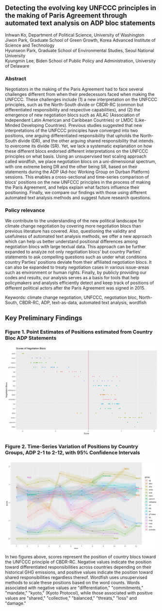 
## Detecting the evolving key UNFCCC principles in the making of Paris Agreement through automated text analysis on ADP bloc statements  

Inhwan Ko, Department of Political Science, University of Washington  
Jiwon Park, Graduate School of Green Growth, Korea Advanced Institute of Science and Technology  
Hyunseon Park, Graduate School of Environmental Studies, Seoul National University  
Kyungmin Lee, Biden School of Public Policy and Administration, University of Delaware  
 
### Abstract  

Negotiators in the making of the Paris Agreement had to face several challenges different from when their predecessors faced when making the UNFCCC. These challenges include (1) a new interpretation on the UNFCCC principles, such as the North-South divide or CBDR-RC (common but differentiated responsibility and respective capabilities), and (2) the emergence of new negotiation blocs such as AILAC (Association of Independent Latin American and Caribbean Countries) or LMDC (Like-Minded Developing Countries). Previous studies suggested that new interpretations of the UNFCCC principles have converged into two positions, one arguing differentiated responsibility that upholds the North-South divide (DR), and the other arguing shared responsibility that intends to overcome its divide (SR). Yet, we lack a systematic explanation on how these different blocs endorsed different interpretations on the UNFCCC principles on what basis. Using an unsupervised text scaling approach called wordfish, we place negotiation blocs on a uni-dimensional spectrum, with one extreme being DR and the other being SR, based on their statements during the ADP (Ad-hoc Working Group on Durban Platform) sessions. This enables a cross-sectional and time-series comparison of blocs’ positions on the new UNFCCC principles in the process of making the Paris Agreement, and helps explain what factors influence their positioning. Finally, we compare our findings with those using different automated text analysis methods and suggest future research questions.   

### Policy relevance  

We contribute to the understanding of the new political landscape for climate change negotiation by covering more negotiation blocs than previous literature has covered. Also, questioning the validity and usefulness of automated text analysis methods, we offer a new approach which can help us better understand positional differences among negotiation blocs with large textual data. This approach can be further expanded to analyze not only negotiation blocs’ but country Parties’ statements to ask compelling questions such as under what conditions country Parties’ positions deviate from their affiliated negotiation blocs. It can also be expanded to treaty negotiation cases in various issue-areas such as environment or human rights. Finally, by publicly providing our codes and results, our analysis serves as a basis for tools that help policymakers and analysts efficiently detect and keep track of positions of different political actors after the Paris Agreement was signed in 2015.   

Keywords: climate change negotiation, UNFCCC, negotiation bloc, North-South, CBDR-RC, ADP, text-as-data, automated text analysis, wordfish

## Key Preliminary Findings

### Figure 1. Point Estimates of Positions estimated from Country Bloc ADP Statements

![alt text](https://github.com/inhwanko/ADP-Text-as-Data-Research/blob/master/score_groups.JPG)  

### Figure 2. Time-Series Variation of Positions by Country Groups, ADP 2-1 to 2-12, with 95% Confidence Intervals

![alt text](https://github.com/inhwanko/ADP-Text-as-Data-Research/blob/master/score_time.JPG)    


In two figures above, scores represent the position of country blocs toward the UNFCCC principle of CBDR-RC. Negative values indicate the position toward differentiated responsibilities across countries depending on their historical GHG emissions, and positive values indicate the position toward shared responsibilities regardless thereof. Wordfish uses unsupervised methods to scale these positions based on the word counts. Words associated with negative values are "differentiation," "commitments," "mandate," "kyoto," (Kyoto Protocol), while those associated with positive values are "shared," "collective," "balanced," "threats," "loss" and "damage."
